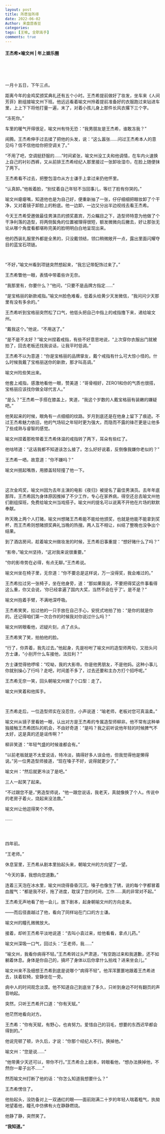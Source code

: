 ```yaml
---
layout: post
title: 所愿皆所得
date: 2022-06-02
Author: 来盘茴香豆
categories: 
tags: [王喻, 全职高手]
comments: true
---
```





#### 王杰希×喻文州 | 年上娱乐圈

<br/><br/><br/>


一月十五日，下午三点。

距离今年的金鸡奖颁奖典礼还有五个小时。王杰希提前做好了妆发，坐车来《人间芳菲》剧组接喻文州下班。他远远看着喻文州拎着提前准备好的衣服跑过来钻进车里，上上下下将他打量一遍，末了，对着小孩儿身上那件长风衣撂下三个字。

“冻死你。”

车里的暖气开得很足，喻文州有恃无恐：“我男朋友是王杰希，谁敢冻我？”

闹腾。王杰希伸手过去揉了把他的头发，说：“这么嚣张……问过王杰希本人的意见吗？信不信他给你把空调关了。”

“不用了吧，空调挺舒服的……”时间紧张，喻文州没工夫和他调情，在车内火速换上自己的衬衫西裤，又从前排王杰希经纪人那里接过一张卸妆湿巾，在脸上随便抹了两下。

王杰希看不过去，把整包湿巾从方士谦手上拿过来扔他怀里。

“认真卸。”他板着脸，“别仗着自己年轻不当回事儿，等烂了脸有你哭的。”

喻文州瘪瘪嘴，知道他也是为自己好，便重新抽了一张，仔仔细细把眼妆卸了个干净，又对着镜子卸脸上的粉底。他一边卸，一边又分出半边视线去看王杰希。

今天王杰希受邀做最佳男演员的颁奖嘉宾，万众瞩目之下，造型师特意为他做了个干净利落的造型，将两侧鬓角的位置被理得很短，额发微微向后撇去，好让那张无论从哪个角度看都堪称完美的脸明明白白地呈现出来。

他的西装礼服里外都是全黑的，只没戴领结，领口稍微敞开一点，露出里面闪耀夺目的蓝宝石项链。

<br/>

“不好，”喻文州看到项链突然想起来，“我忘记带配饰过来了。”

王杰希瞥他一眼，表情中带着些许无奈。

“我那里有，你要什么？”他问，“只要不是品牌方指定……”

“是宝格丽的新款戒指。”喻文州脸色难看，低着头给黄少天发微信，“我问问少天那里有没有多余的。”

王杰希听到宝格丽突然松了口气，他低头把自己中指上的戒指撸下来，递给喻文州。

“戴我这个。”他说，“不用送了。”

“是不是不太好？”喻文州捏着戒指，有些不好意思地说，“上次穿你衣服出门就被拍了，回去老板还找我谈话，让我平时低调。”

王杰希不以为意道：“你是宝格丽的品牌挚友，戴个戒指有什么可大惊小怪的。什么时候我戴了宝格丽送你的新款，那才叫高调。”

喻文州险些笑出来。

他套上戒指，感激地看他一眼，赞美道：“哥骨相好，ZERO1和你的气质也很搭，宝格丽应该找你做全球代言人。”

“是么？”王杰希一手搭在膝盖上，笑道，“我这个岁数的人戴宝格丽有装嫩的嫌疑吧。”

他笑起来的时候，眼角有一点细细的纹路。岁月到底还是在他身上留下了痕迹。不过王杰希魅力依旧，他的气场较之年轻时更为强大，而隐而不露的锋芒更是让他多了些成熟与睿智的感觉。

喻文州捏着那枚带着王杰希体温的戒指转了两下，耳朵有些红了。

他咕哝道：“这话我都不知道该怎么接了。怎么好好说着，反倒像我嫌你老似的？”

王杰希一哂，故意道：“你不嫌吗？”

喻文州抿起嘴唇，用膝盖轻轻撞了他一下。

<br/>

这次金鸡奖，喻文州因为去年主演的电影《夜归》被提名了最佳男演员。去年年底那阵，王杰希因为身体原因推掉了不少工作，专心在家养病，得空还总去喻文州他们剧组探班，免费给喻文州当戏搭子。喻文州的提名可以说离不开他在片场的默默奉献。

昨天晚上两个人打赌，喻文州想赌王杰希能不能给他颁奖，也就是他能不能拿到奖杯，而王杰希则想赌颁奖典礼当晚的热搜。两人互不相让，纠结了整晚也没争出个结果。

到了酒店房间，趁着喻文州做妆发的时候，王杰希旧事重提：“想好赌什么了吗？”

“影帝，”喻文州坚持，“这对我来说很重要。”

“你的影帝势在必得，有点无聊。”王杰希说。

喻文州坐在椅子里，无奈道：“你不要总是这样说，万一没得奖，我会难过的。”

王杰希拉过另一张椅子，坐在他身旁，道：“那如果我说，不要把得奖这件事看得这么重，你又会说，‘你已经拿遍了国内大奖，当然不会在乎了’。是不是？”

喻文州抱着手臂，不满地深呼吸。

王杰希笑笑，拉过他的一只手放在自己手心，安抚式地拍了拍：“是你的就是你的。还记得咱们第一次合作的时候我对你说过什么吗？”

喻文州转眼看他，迟疑片刻，点了点头。

王杰希笑了笑，拍拍他的脸。

“行了，你弄着，我先过去。”他起身，先是吩咐了喻文州的造型师两句，又扭头问方士谦，“小别开什么车接他，法拉利？”

方士谦觉得他啰嗦：“哎呦，我的大影帝。你是他男朋友，不是他妈。这种小事儿你就别操心了行吗？走吧，时间差不多了，过去还要和主办方打个招呼呢。”

王杰希无奈一笑，回头朝喻文州做了个口型：走了。

喻文州笑着和他挥手。

<br/>

王杰希走后，一位造型师实在没忍住，小声说道：“喻老师，老板对您可真温柔。”

喻文州从镜子里看她一眼，认出对方是王杰希的专属造型师柳非。他不常有这种单独接触王杰希团队的机会，不由好奇道：“是吗？我之前听说他年轻的时候脾气不太好，这是真的还是谣传啊？”

柳非笑道：“年轻气盛的时候谁都会有。”

“以前老板就是不太爱说话，特冷淡，搞得好多人误会他，但我觉得他是懒得说。”另一位男造型师接道，“现在嗓子不好，说得就更少了。”

喻文州：“然后就更冷淡了是吧。”

三人一起笑了起来。

“不过跟您不是，”男造型师说，“他一跟您说话，我老天，真就像换了个人。传说中的老房子着火，烧起来没法救。”

喻文州让他逗得笑个不停。

……


<br/><br/>


四年前。

“王老师。”

休息室里，王杰希从剧本里抬起头来，朝喻文州的方向望了一望。

“今天的事，我想向您道歉。”

连着三天泡在冰水里，喻文州烧得昏昏沉沉，嗓子也像生了锈，说的每个字都冒着血腥气：“都是我不好，拖了进度，耽误了您的时间，工作……真的非常对不起。”

王杰希无声地看了他一会儿，放下剧本，起身朝喻文州的方向走来。

——而后径直越过了他，看向了同样站在门口的方士谦。

喻文州的瞳孔微微放大。

接着，却听王杰希平淡地说道：“去叫小袁过来，给他看看，拿点儿药。”

喻文州深吸一口气，回过头：“王老师，我……”

“喻文州，我看你病得不轻。”王杰希转过头严肃道，“有空跑过来和我道歉，还不如躺着休息。身体是你自己的，搞坏了身体以后你拿什么拍戏？进来坐会儿。”

喻文州来不及细想王杰希到底是说哪个“病得不轻”。他浑浑噩噩地跟着王杰希进去，扶着软椅，安静坐在一旁。

病中人的时间观念淡漠。他不知道自己到底坐了多久，只听到身边不时有翻页的声音响起。

突然，只听王杰希开口道：“你有天赋。”

他茫然地看向对方。

王杰希：“你有天赋，有野心，也肯努力。爱惜自己的羽毛，想要的东西迟早都会得到的。”

他说完顿了顿，许久后，才说：“你那个经纪人不行。换掉他。”

喻文州：“您是说……”

“他带黄少天还可以，带你不行。”王杰希合上剧本，转眼看他，“想办法换掉他，不然你一辈子出不……”

然而喻文州打断了他的话：“你怎么知道我想要什么？”

王杰希愣住了。

他抬起头，没防备对上一双通红的眼——面前刚满二十岁的年轻人喘着粗气，执拗地望着他，瞳孔中仿佛有火在静静燃烧。

他静了静，突然笑了。

**“我知道。”**





